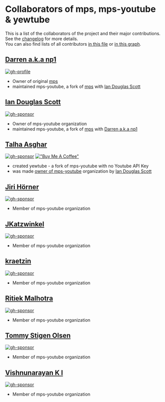 # Collaborators of mps, mps-youtube & yewtube

This is a list of the collaborators of the project and their major contributions. See the [changelog](./CHANGELOG.md) for more details. <br>
You can also find lists of all contributors [in this file](./CONTRIBUTORS) or [in this graph](https://github.com/mps-youtube/yewtube/graphs/contributors). 

## [Darren a.k.a np1](https://github.com/np1)
[![gh-profile](https://img.shields.io/badge/_-Github-green.svg?logo=github&labelColor=555555&style=for-the-badge)](https://github.com/np1)
* Owner of original [mps](https://web.archive.org/web/20180429034221/https://github.com/np1/mps)
* maintained mps-youtube, a fork of [mps](https://web.archive.org/web/20180429034221/https://github.com/np1/mps) with [Ian Douglas Scott](https://github.com/orgs/mps-youtube/people/ids1024) 

## [Ian Douglas Scott](https://github.com/ids1024) 
[![gh-sponsor](https://img.shields.io/badge/_-Github-green.svg?logo=github&labelColor=555555&style=for-the-badge)](https://github.com/ids1024)
* Owner of mps-youtube organization
* maintained mps-youtube, a fork of [mps](https://web.archive.org/web/20180429034221/https://github.com/np1/mps) with [Darren a.k.a np1](https://github.com/np1)
## [Talha Asghar](https://github.com/iamtalhaasghar) 
[![gh-sponsor](https://img.shields.io/badge/_-Github-orange.svg?logo=github&labelColor=555555&style=for-the-badge)](https://github.com/iamtalhaasghar)
[!["Buy Me A Coffee"](https://www.buymeacoffee.com/assets/img/custom_images/orange_img.png)](https://www.buymeacoffee.com/iamtalhaasghar)
*  created yewtube - a fork of mps-youtube with no Youtube API Key
* was made [owner of mps-youtube](https://github.com/mps-youtube/yewtube/discussions/1202) organization by [Ian Douglas Scott](https://github.com/orgs/mps-youtube/people/ids1024)
## [Jiri Hörner](https://github.com/hrnr) 
[![gh-sponsor](https://img.shields.io/badge/_-Github-red.svg?logo=github&labelColor=555555&style=for-the-badge)](https://github.com/hrnr)
* Member of mps-youtube organization
## [JKatzwinkel](https://github.com/JKatzwinkel)
[![gh-sponsor](https://img.shields.io/badge/_-Github-red.svg?logo=github&labelColor=555555&style=for-the-badge)](https://github.com/JKatzwinkel)
* Member of mps-youtube organization
## [kraetzin](https://github.com/kraetzin) 
[![gh-sponsor](https://img.shields.io/badge/_-Github-red.svg?logo=github&labelColor=555555&style=for-the-badge)](https://github.com/kraetzin)
* Member of mps-youtube organization
## [Ritiek Malhotra](https://github.com/ritiek) 
[![gh-sponsor](https://img.shields.io/badge/_-Github-red.svg?logo=github&labelColor=555555&style=for-the-badge)](https://github.com/ritiek)
* Member of mps-youtube organization
## [Tommy Stigen Olsen](https://github.com/tommysolsen)
[![gh-sponsor](https://img.shields.io/badge/_-Github-red.svg?logo=github&labelColor=555555&style=for-the-badge)](https://github.com/tommysolsen)
* Member of mps-youtube organization
## [Vishnunarayan K I](https://github.com/vn-ki) 
[![gh-sponsor](https://img.shields.io/badge/_-Github-red.svg?logo=github&labelColor=555555&style=for-the-badge)](https://github.com/vn-ki)
* Member of mps-youtube organization
